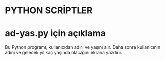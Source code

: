 # PYTHON SCRİPTLER

# ad-yas.py için açıklama

Bu Python programı, kullanıcıdan adını ve yaşını alır. Daha sonra kullanıcının adını ve gelecek yıl kaç yaşında olacağını ekrana yazdırır.


